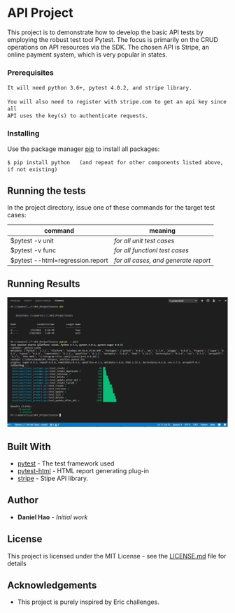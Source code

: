 # API Project 
This project is to demonstrate how to develop the basic API tests by employing the robust test tool Pytest. The focus is primarily on the CRUD operations on API resources via the SDK.  The chosen API is Stripe, an online payment system, which is very popular in states.  

### Prerequisites

```
It will need python 3.6+, pytest 4.0.2, and stripe library.

You will also need to register with stripe.com to get an api key since all
API uses the key(s) to authenticate requests. 
```

### Installing
Use the package manager [pip](https://pip.pypa.io/en/stable/) to install all packages:

```
$ pip install python   (and repeat for other components listed above, if not existing)
```


## Running the tests

In the project directory, issue one of these commands for the target test cases: 

command      | meaning 
------------ | -------------
$pytest -v unit | *for all unit test cases* 
$pytest -v func | *for all functionl test cases*
$pytest --html=regression.report  | *for all cases, and generate report*

## Running Results
![Results](unit/unit_test.PNG)

## Built With

* [pytest](https://github.com/pytest-dev/pytest/) - The test framework used
* [pytest-html](https://pypi.org/project/pytest-html/1.6/) - HTML report generating plug-in
* [stripe](https://https://stripe.com/docs/api) -   Stipe API library. 


## Author

* **Daniel Hao** - *Initial work* 


## License

This project is licensed under the MIT License - see the [LICENSE.md](LICENSE.md) file for details

## Acknowledgements
* This project is purely inspired by Eric challenges.

